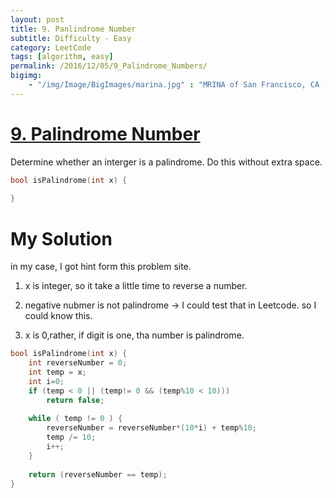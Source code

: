 ```yaml
---
layout: post
title: 9. Panlindrome Number
subtitle: Difficulty - Easy
category: LeetCode
tags: [algorithm, easy]
permalink: /2016/12/05/9_Palindrome_Numbers/
bigimg: 
    - "/img/Image/BigImages/marina.jpg" : "MRINA of San Francisco, CA (2016)"
---
```


# [9. Palindrome Number](https://leetcode.com/problems/palindrome-number/)

Determine whether an interger is a palindrome. Do this without extra space. 

```c
bool isPalindrome(int x) {
    
}
```

# My Solution

in my case, I got hint form this problem site. 

  1. x is integer, so it take a little time to reverse a number. 
  
  2. negative nubmer is not palindrome  -> I could test that in Leetcode. so I could know this. 
  
  3. x is 0,rather, if digit is one, tha number is palindrome.

```c
bool isPalindrome(int x) {
    int reverseNumber = 0; 
    int temp = x;
    int i=0;
    if (temp < 0 || (temp!= 0 && (temp%10 < 10)))
        return false;
    
    while ( temp != 0 ) {
        reverseNumber = reverseNumber*(10*i) + temp%10;
        temp /= 10; 
        i++;
    }
    
    return (reverseNumber == temp);
}
```

